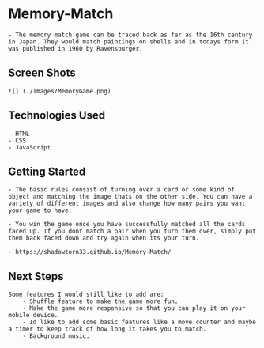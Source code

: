 # **Memory-Match**
    - The memory match game can be traced back as far as the 16th century in Japan. They would match paintings on shells and in todays form it was published in 1960 by Ravensburger. 

## Screen Shots

    ![] (./Images/MemoryGame.png)

## Technologies Used
    - HTML
    - CSS
    - JavaScript

## Getting Started

    - The basic rules consist of turning over a card or some kind of object and matching the image thats on the other side. You can have a variety of different images and also change how many pairs you want your game to have.

    - You win the game once you have successfully matched all the cards faced up. If you dont match a pair when you turn them over, simply put them back faced down and try again when its your turn. 

    - https://shadowtorn33.github.io/Memory-Match/

## Next Steps
    Some features I would still like to add are:
        - Shuffle feature to make the game more fun.
        - Make the game more responsive so that you can play it on your mobile device.
        - Id like to add some basic features like a move counter and maybe a timer to keep track of how long it takes you to match.
        - Background music.
